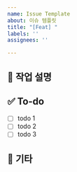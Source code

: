 ```yaml
---
name: Issue Template
about: 이슈 템플릿
title: "[Feat] "
labels: ''
assignees: ''

---
```


## 💼 작업 설명
<!-- 진행할 작업에 대해 간단하게 설명해주세요 -->

## ✅ To-do
<!-- 해당 작업을 수행하기 위해 해야 할 하위 태스크를 작성해주세요 -->
- [ ] todo 1
- [ ] todo 2
- [ ] todo 3

## 📖 기타
<!-- 필요한 추가 설명 -->
